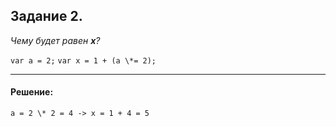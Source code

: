 Задание 2.
----------
*Чему будет равен **x**?*

`var a = 2;`
`var x = 1 + (a \*= 2);`

------------

#### Решение:

`a = 2 \* 2 = 4 -> x = 1 + 4 = 5`